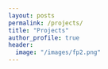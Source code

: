 ```yaml
---
layout: posts
permalink: /projects/
title: "Projects"
author_profile: true
header:
  image: "/images/fp2.png"
---
```



